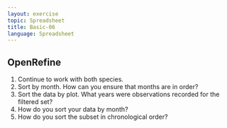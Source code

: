 ```yaml
---
layout: exercise
topic: Spreadsheet
title: Basic-06
language: Spreadsheet
---
```


## OpenRefine

1. Continue to work with both species.
1. Sort by month. How can you ensure that months are
in order?
1. Sort the data by plot. What years were observations recorded for the filtered set?
1. How do you sort your data by month?
1. How do you sort the subset in chronological order?
